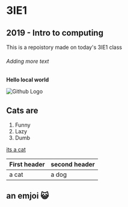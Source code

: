 # 3IE1

## 2019 - Intro to computing
  This is a repoistory made on today's 3IE1 class

###### Adding more text
  __Hello local world__
  
![Github Logo](https://boygeniusreport.files.wordpress.com/2016/05/scared-surprised-cat-face.jpg?quality=98&strip=all&w=768)


## Cats are
1. Funny
2. Lazy
3. Dumb

[its a cat](https://bgr.com/2016/06/07/funny-cat-skydiving-experiment/)

First header | second header
-------------|--------------
a cat | a dog

## an emjoi :smiley_cat:
